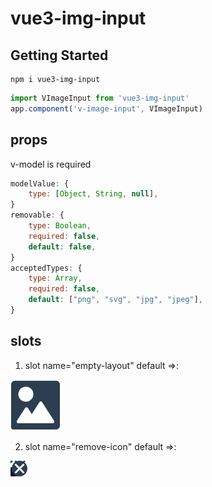 # vue3-img-input

## Getting Started

```
npm i vue3-img-input
```

```js
import VImageInput from 'vue3-img-input'
app.component('v-image-input', VImageInput)
```

## props
v-model is required
```js
modelValue: {
    type: [Object, String, null],
}
removable: {
    type: Boolean,
    required: false,
    default: false,
}
acceptedTypes: {
    type: Array,
    required: false,
    default: ["png", "svg", "jpg", "jpeg"],
}
```

## slots 
1. slot name="empty-layout" default =>:

![empty](src/assets/empty.png)

2. slot name="remove-icon" default =>:

![img_2.png](src/assets/img_2.png)


